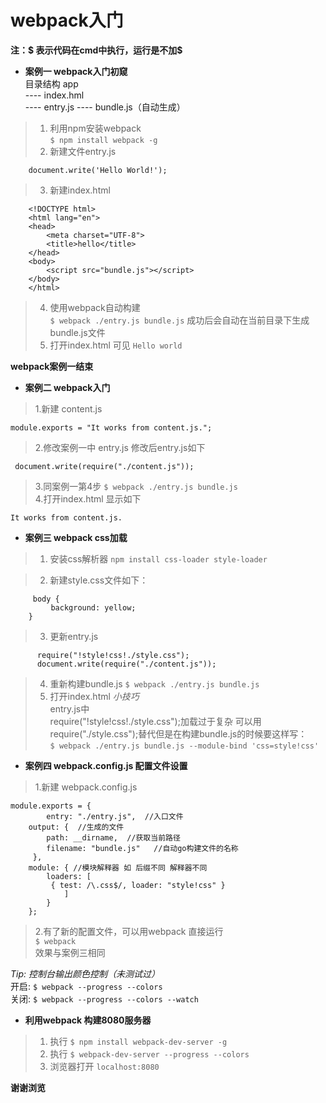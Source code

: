 # webpack入门
**注：$ 表示代码在cmd中执行，运行是不加$**   
  * **案例一  webpack入门初窥**  
  目录结构  app  
 ---- index.hml    
 ---- entry.js
 ---- bundle.js（自动生成）

>1.  利用npm安装webpack    
  		`$ npm install webpack -g`  
>2.  新建文件entry.js  
>
		document.write('Hello World!');		
  
>3.  新建index.html  
>		
		<!DOCTYPE html>
		<html lang="en">
		<head>
			<meta charset="UTF-8">
			<title>hello</title>
		</head>
		<body>
			<script src="bundle.js"></script>
		</body>
		</html>
>4.  使用webpack自动构建  
      `$ webpack ./entry.js bundle.js`
成功后会自动在当前目录下生成bundle.js文件
>5.  打开index.html 可见 `Hello world`

  **webpack案例一结束**

* **案例二 webpack入门**
>1.新建 content.js  
>
	module.exports = "It works from content.js.";

>2.修改案例一中 entry.js 修改后entry.js如下
>
	 document.write(require("./content.js"));

>3.同案例一第4步 
	`$ webpack ./entry.js bundle.js`  
>4.打开index.html 显示如下
>	
	It works from content.js.

* **案例三 webpack css加载**
>1. 安装css解析器   `npm install css-loader style-loader`
 
>2. 新建style.css文件如下：  
>
		 body {
	   		 background: yellow;
		}

>3. 更新entry.js
> 
		  require("!style!css!./style.css");
		  document.write(require("./content.js"));

>4. 重新构建bundle.js `$ webpack ./entry.js bundle.js`  
>5. 打开index.html
*小技巧*  
	entry.js中  
	require("!style!css!./style.css");加载过于复杂
	可以用 require("./style.css");替代但是在构建bundle.js的时候要这样写：  
`$ webpack ./entry.js bundle.js --module-bind 'css=style!css'`   

* **案例四 webpack.config.js 配置文件设置**   
>1.新建 webpack.config.js    
>
	module.exports = {
    		entry: "./entry.js",  //入口文件
	 	output: {  //生成的文件
		 	path: __dirname,  //获取当前路径
		 	filename: "bundle.js"   //自动go构建文件的名称
		 },
	 	module: { //模块解释器 如 后缀不同 解释器不同
        	loaders: [
        	 { test: /\.css$/, loader: "style!css" }
		        ]
		    }
		};

>2.有了新的配置文件，可以用webpack 直接运行    
 `$ webpack`  
效果与案例三相同	   


<i>Tip: 控制台输出颜色控制（未测试过）  </i>    
 开启:  `$ webpack --progress --colors`    
关闭: `$ webpack --progress --colors --watch`  

* **利用webpack 构建8080服务器**   
>1. 执行 `$ npm install webpack-dev-server -g`  
>2. 执行 `$ webpack-dev-server --progress --colors`  
>3. 浏览器打开 `localhost:8080`  


   
**谢谢浏览**
